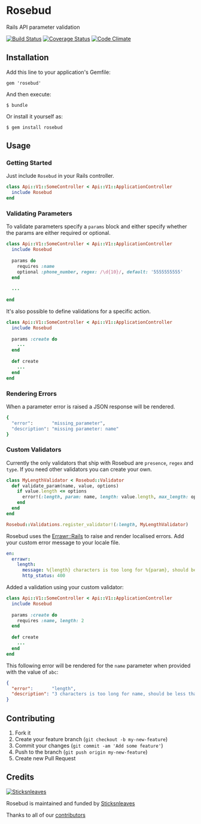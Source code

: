# Rosebud

Rails API parameter validation

[![Build Status](https://travis-ci.org/anthonator/rosebud.png?branch=master)](https://travis-ci.org/anthonator/rosebud) [![Coverage Status](https://coveralls.io/repos/anthonator/rosebud/badge.png?branch=master)](https://coveralls.io/r/anthonator/rosebud?branch=master) [![Code Climate](https://codeclimate.com/github/anthonator/rosebud.png)](https://codeclimate.com/github/anthonator/rosebud)

## Installation

Add this line to your application's Gemfile:

    gem 'rosebud'

And then execute:

    $ bundle

Or install it yourself as:

    $ gem install rosebud

## Usage

### Getting Started

Just include ```Rosebud``` in your Rails controller.

```ruby
class Api::V1::SomeController < Api::V1::ApplicationController
  include Rosebud
end
```

### Validating Parameters

To validate parameters specify a ```params``` block and either specify whether the params are either required or optional.

```ruby
class Api::V1::SomeController < Api::V1::ApplicationController
  include Rosebud
  
  params do
    requires :name
    optional :phone_number, regex: /\d{10}/, default: '5555555555'
  end
  
  ...
  
end
```

It's also possible to define validations for a specific action.

```ruby
class Api::V1::SomeController < Api::V1::ApplicationController
  include Rosebud
  
  params :create do
    ...
  end
  
  def create
    ...
  end
end
```

### Rendering Errors

When a parameter error is raised a JSON response will be rendered.

```ruby
{
  "error":       "missing_parameter",
  "description": "missing parameter: name"
}
```

### Custom Validators

Currently the only validators that ship with Rosebud are ```presence```, ```regex``` and ```type```. If you need other validators you can create your own.

```ruby
class MyLengthValidator < Rosebud::Validator
  def validate_param(name, value, options)
    if value.length <= options
      error!(:length, param: name, length: value.length, max_length: options)
    end
  end
end

Rosebud::Validations.register_validator!(:length, MyLengthValidator)
```

Rosebud uses the [Errawr::Rails](http://www.github.com/anthonator/errawr-rails) to raise and render localised errors. Add your custom error message to your locale file.

```yaml
en:
  errawr:
    length:
      message: %{length} characters is too long for %{param}, should be less than or equal to %{max_length}
      http_status: 400
```

Added a validation using your custom validator:

```ruby
class Api::V1::SomeController < Api::V1::ApplicationController
  include Rosebud
  
  params :create do
    requires :name, length: 2
  end
  
  def create
    ...
  end
end
```

This following error will be rendered for the ```name``` parameter when provided with the value of ```abc```:

```json
{
  "error":       "length",
  "description": "3 characters is too long for name, should be less than or equal to 2"
}
```

## Contributing

1. Fork it
2. Create your feature branch (`git checkout -b my-new-feature`)
3. Commit your changes (`git commit -am 'Add some feature'`)
4. Push to the branch (`git push origin my-new-feature`)
5. Create new Pull Request

## Credits
[![Sticksnleaves](http://sticksnleaves-wordpress.herokuapp.com/wp-content/themes/sticksnleaves/images/snl-logo-116x116.png)](http://www.sticksnleaves.com)

Rosebud is maintained and funded by [Sticksnleaves](http://www.sticksnleaves.com)

Thanks to all of our [contributors](https://github.com/anthonator/rosebud/graphs/contributors)